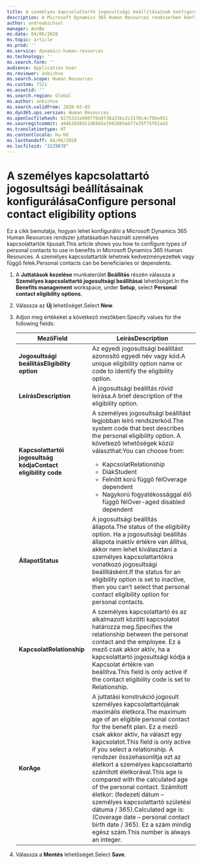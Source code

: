 ```yaml
---
title: A személyes kapcsolattartó jogosultsági beállításainak konfigurálása
description: A Microsoft Dynamics 365 Human Resources rendszerben konfigurálhatja a személyes kapcsolattartók jogosultsági beállításait. A személyes kapcsolattartók lehetnek kedvezményezettek vagy függő felek.
author: andreabichsel
manager: AnnBe
ms.date: 04/06/2020
ms.topic: article
ms.prod: ''
ms.service: dynamics-human-resources
ms.technology: ''
ms.search.form: ''
audience: Application User
ms.reviewer: anbichse
ms.search.scope: Human Resources
ms.custom: 7521
ms.assetid: ''
ms.search.region: Global
ms.author: anbichse
ms.search.validFrom: 2020-02-03
ms.dyn365.ops.version: Human Resources
ms.openlocfilehash: 0275331e600770a9f38a33bc2c3170c4cf9be951
ms.sourcegitcommit: a9461650d11d6845e1942865ebf7e35f75f61ad3
ms.translationtype: HT
ms.contentlocale: hu-HU
ms.lasthandoff: 04/06/2020
ms.locfileid: "3229878"
---
```

# <a name="configure-personal-contact-eligibility-options"></a><span data-ttu-id="95d3b-104">A személyes kapcsolattartó jogosultsági beállításainak konfigurálása</span><span class="sxs-lookup"><span data-stu-id="95d3b-104">Configure personal contact eligibility options</span></span>

<span data-ttu-id="95d3b-105">Ez a cikk bemutatja, hogyan lehet konfigurálni a Microsoft Dynamics 365 Human Resources rendszer juttatásaiban használt személyes kapcsolattartók típusait.</span><span class="sxs-lookup"><span data-stu-id="95d3b-105">This article shows you how to configure types of personal contacts to use in benefits in Microsoft Dynamics 365 Human Resources.</span></span> <span data-ttu-id="95d3b-106">A személyes kapcsolattartók lehetnek kedvezményezettek vagy függő felek.</span><span class="sxs-lookup"><span data-stu-id="95d3b-106">Personal contacts can be beneficiaries or dependents.</span></span> 

1. <span data-ttu-id="95d3b-107">A **Juttatások kezelése** munkaterület **Beállítás** részén válassza a **Személyes kapcsolattartó jogosultsági beállításai** lehetőséget.</span><span class="sxs-lookup"><span data-stu-id="95d3b-107">In the **Benefits management** workspace, under **Setup**, select **Personal contact eligibility options**.</span></span>

2. <span data-ttu-id="95d3b-108">Válassza az **Új** lehetőséget.</span><span class="sxs-lookup"><span data-stu-id="95d3b-108">Select **New**.</span></span>

3. <span data-ttu-id="95d3b-109">Adjon meg értékeket a következő mezőkben:</span><span class="sxs-lookup"><span data-stu-id="95d3b-109">Specify values for the following fields:</span></span>

   | <span data-ttu-id="95d3b-110">Mező</span><span class="sxs-lookup"><span data-stu-id="95d3b-110">Field</span></span> | <span data-ttu-id="95d3b-111">Leírás</span><span class="sxs-lookup"><span data-stu-id="95d3b-111">Description</span></span> |
   | --- | --- |
   | <span data-ttu-id="95d3b-112">**Jogosultsági beállítás**</span><span class="sxs-lookup"><span data-stu-id="95d3b-112">**Eligibility option**</span></span> | <span data-ttu-id="95d3b-113">Az egyedi jogosultsági beállítást azonosító egyedi név vagy kód.</span><span class="sxs-lookup"><span data-stu-id="95d3b-113">A unique eligibility option name or code to identify the eligibility option.</span></span> |
   | <span data-ttu-id="95d3b-114">**Leírás**</span><span class="sxs-lookup"><span data-stu-id="95d3b-114">**Description**</span></span> | <span data-ttu-id="95d3b-115">A jogosultsági beállítás rövid leírása.</span><span class="sxs-lookup"><span data-stu-id="95d3b-115">A brief description of the eligibility option.</span></span> |
   | <span data-ttu-id="95d3b-116">**Kapcsolattartói jogosultság kódja**</span><span class="sxs-lookup"><span data-stu-id="95d3b-116">**Contact eligibility code**</span></span> | <span data-ttu-id="95d3b-117">A személyes jogosultsági beállítást legjobban leíró rendszerkód.</span><span class="sxs-lookup"><span data-stu-id="95d3b-117">The system code that best describes the personal eligibility option.</span></span> <span data-ttu-id="95d3b-118">A következő lehetőségek közül választhat:</span><span class="sxs-lookup"><span data-stu-id="95d3b-118">You can choose from:</span></span> <ul><li><span data-ttu-id="95d3b-119">Kapcsolat</span><span class="sxs-lookup"><span data-stu-id="95d3b-119">Relationship</span></span></li><li><span data-ttu-id="95d3b-120">Diák</span><span class="sxs-lookup"><span data-stu-id="95d3b-120">Student</span></span></li><li><span data-ttu-id="95d3b-121">Felnőtt korú függő fél</span><span class="sxs-lookup"><span data-stu-id="95d3b-121">Overage dependent</span></span></li><li><span data-ttu-id="95d3b-122">Nagykorú fogyatékossággal élő függő fél</span><span class="sxs-lookup"><span data-stu-id="95d3b-122">Over-aged disabled dependent</span></span></li></ul> |
   | <span data-ttu-id="95d3b-123">**Állapot**</span><span class="sxs-lookup"><span data-stu-id="95d3b-123">**Status**</span></span> | <span data-ttu-id="95d3b-124">A jogosultsági beállítás állapota.</span><span class="sxs-lookup"><span data-stu-id="95d3b-124">The status of the eligibility option.</span></span> <span data-ttu-id="95d3b-125">Ha a jogosultsági beállítás állapota inaktív értékre van állítva, akkor nem lehet kiválasztani a személyes kapcsolattartókra vonatkozó jogosultsági beállításként.</span><span class="sxs-lookup"><span data-stu-id="95d3b-125">If the status for an eligibility option is set to inactive, then you can’t select that personal contact eligibility option for personal contacts.</span></span> |
   | <span data-ttu-id="95d3b-126">**Kapcsolat**</span><span class="sxs-lookup"><span data-stu-id="95d3b-126">**Relationship**</span></span> | <span data-ttu-id="95d3b-127">A személyes kapcsolattartó és az alkalmazott közötti kapcsolatot határozza meg.</span><span class="sxs-lookup"><span data-stu-id="95d3b-127">Specifies the relationship between the personal contact and the employee.</span></span> <span data-ttu-id="95d3b-128">Ez a mező csak akkor aktív, ha a kapcsolattartó jogosultsági kódja a Kapcsolat értékre van beállítva.</span><span class="sxs-lookup"><span data-stu-id="95d3b-128">This field is only active if the contact eligibility code is set to Relationship.</span></span> |
   | <span data-ttu-id="95d3b-129">**Kor**</span><span class="sxs-lookup"><span data-stu-id="95d3b-129">**Age**</span></span> | <span data-ttu-id="95d3b-130">A juttatási konstrukció jogosult személyes kapcsolattartójának maximális életkora.</span><span class="sxs-lookup"><span data-stu-id="95d3b-130">The maximum age of an eligible personal contact for the benefit plan.</span></span> <span data-ttu-id="95d3b-131">Ez a mező csak akkor aktív, ha választ egy kapcsolatot.</span><span class="sxs-lookup"><span data-stu-id="95d3b-131">This field is only active if you select a relationship.</span></span> <span data-ttu-id="95d3b-132">A rendszer összehasonlítja ezt az életkort a személyes kapcsolattartó számított életkorával.</span><span class="sxs-lookup"><span data-stu-id="95d3b-132">This age is compared with the calculated age of the personal contact.</span></span> <span data-ttu-id="95d3b-133">Számított életkor: (fedezeti dátum – személyes kapcsolattartó születési dátuma / 365).</span><span class="sxs-lookup"><span data-stu-id="95d3b-133">Calculated age is: (Coverage date – personal contact birth date / 365).</span></span> <span data-ttu-id="95d3b-134">Ez a szám mindig egész szám.</span><span class="sxs-lookup"><span data-stu-id="95d3b-134">This number is always an integer.</span></span> |

4. <span data-ttu-id="95d3b-135">Válassza a **Mentés** lehetőséget.</span><span class="sxs-lookup"><span data-stu-id="95d3b-135">Select **Save**.</span></span> 

